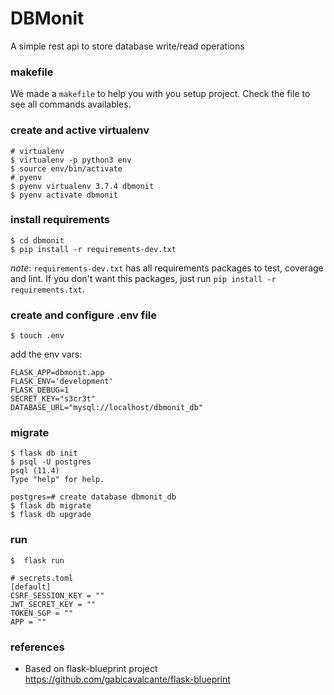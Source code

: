 # DBMonit
A simple rest api to store database write/read operations

### makefile

We made a `makefile` to help you with you setup project. Check the file to see all commands availables.

### create and active virtualenv

```
# virtualenv
$ virtualenv -p python3 env
$ source env/bin/activate
# pyenv
$ pyenv virtualenv 3.7.4 dbmonit
$ pyenv activate dbmonit
```

### install requirements

```
$ cd dbmonit
$ pip install -r requirements-dev.txt
```

_note_: `requirements-dev.txt` has all requirements packages to test, coverage and lint. If you don't want this packages, just run `pip install -r requirements.txt`.

### create and configure .env file

```
$ touch .env
```

add the env vars:

```
FLASK_APP=dbmonit.app
FLASK_ENV='development'
FLASK_DEBUG=1
SECRET_KEY="s3cr3t"
DATABASE_URL="mysql://localhost/dbmonit_db"
```

### migrate

```
$ flask db init
$ psql -U postgres
psql (11.4)
Type "help" for help.

postgres=# create database dbmonit_db
$ flask db migrate
$ flask db upgrade
```

### run

```
$  flask run
```

```
# secrets.toml
[default]
CSRF_SESSION_KEY = ""
JWT_SECRET_KEY = ""
TOKEN_SGP = ""
APP = ""
```

### references
- Based on flask-blueprint project https://github.com/gabicavalcante/flask-blueprint
